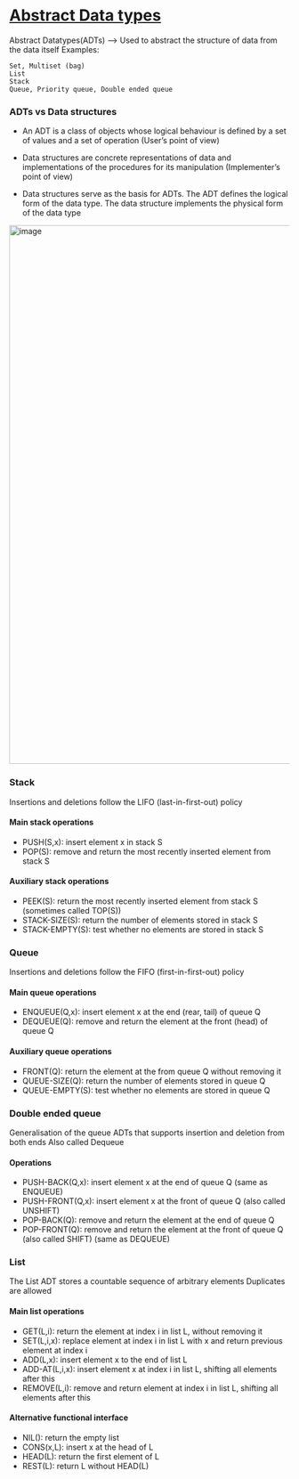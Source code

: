 # [Abstract Data types](https://github.com/Khair9/Year-2-CompSci-Notes/blob/main/AlgsData/AlgsData.md)
Abstract Datatypes(ADTs) --> Used to abstract the structure of data from the data itself
Examples:
```
Set, Multiset (bag)
List
Stack
Queue, Priority queue, Double ended queue
```
### ADTs vs Data structures
 - An ADT is a class of objects whose logical behaviour is defined by a set of values and a set of operation (User’s point of view)

 - Data structures are concrete representations of data and implementations of the procedures for its manipulation (Implementer’s point of view)

 - Data structures serve as the basis for ADTs. The ADT defines the logical form of the data type. The data structure implements the physical form of the data type

<img width="968" alt="image" src="https://github.com/user-attachments/assets/07198a98-be1e-482c-a114-539ff69c3a89" />

### Stack
Insertions and deletions follow the LIFO (last-in-first-out) policy

#### Main stack operations
 - PUSH(S,x): insert element x in stack S
 - POP(S): remove and return the most recently inserted element from stack S

#### Auxiliary stack operations
 - PEEK(S): return the most recently inserted element from stack S (sometimes called TOP(S))
 - STACK-SIZE(S): return the number of elements stored in stack S
 - STACK-EMPTY(S): test whether no elements are stored in stack S

### Queue
Insertions and deletions follow the FIFO (first-in-first-out) policy

#### Main queue operations
 - ENQUEUE(Q,x): insert element x at the end (rear, tail) of queue Q
 - DEQUEUE(Q): remove and return the element at the front (head) of queue Q

#### Auxiliary queue operations
 - FRONT(Q): return the element at the from queue Q without removing it
 - QUEUE-SIZE(Q): return the number of elements stored in queue Q
 - QUEUE-EMPTY(S): test whether no elements are stored in queue Q

### Double ended queue

Generalisation of the queue ADTs that supports insertion and deletion from both ends
Also called Dequeue

#### Operations
 - PUSH-BACK(Q,x): insert element x at the end of queue Q (same as ENQUEUE)
 - PUSH-FRONT(Q,x): insert element x at the front of queue Q (also called UNSHIFT) 
 - POP-BACK(Q): remove and return the element at the end of queue Q
 - POP-FRONT(Q): remove and return the element at the front of queue Q (also called SHIFT) (same as DEQUEUE)

### List
The List ADT stores a countable sequence of arbitrary elements
Duplicates are allowed

#### Main list operations
 - GET(L,i): return the element at index i in list L, without removing it
 - SET(L,i,x): replace element at index i in list L with x and return previous element at index i
 - ADD(L,x): insert element x to the end of list L
 - ADD-AT(L,i,x): insert element x at index i in list L, shifting all elements after this
 - REMOVE(L,i): remove and return element at index i in list L, shifting all elements after this
#### Alternative functional interface
 - NIL(): return the empty list
 - CONS(x,L): insert x at the head of L
 - HEAD(L): return the first element of L
 - REST(L): return L without HEAD(L)






